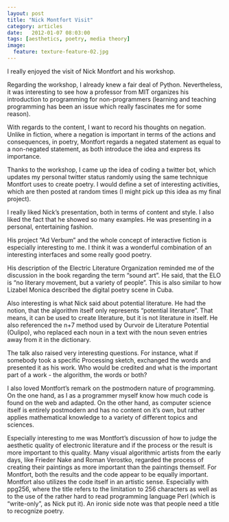 ```yaml
---
layout: post
title: "Nick Montfort Visit"
category: articles
date:   2012-01-07 08:03:00
tags: [aesthetics, poetry, media theory]
image:
  feature: texture-feature-02.jpg
---
```


I really enjoyed the visit of Nick Montfort and his workshop.

Regarding the workshop, I already knew a fair deal of Python. Nevertheless, it was interesting to see how a professor from MIT organizes his introduction to programming for non-programmers (learning and teaching programming has been an issue which really fascinates me for some reason). 

With regards to the content, I want to record his thoughts on negation. Unlike in fiction, where a negation is important in terms of the actions and consequences, in poetry, Montfort regards a negated statement as equal to a non-negated statement, as both introduce the idea and express its importance. 

Thanks to the workshop, I came up the idea of coding a twitter bot, which updates my personal twitter status randomly using the same technique Montfort uses to create poetry. I would define a set of interesting activities, which are then posted at random times (I might pick up this idea as my final project).

I really liked Nick’s presentation, both in terms of content and style. I also liked the fact that he showed so many examples. He was presenting in a personal, entertaining fashion.

His project “Ad Verbum” and the whole concept of interactive fiction is especially interesting to me. I think it was a wonderful combination of an interesting interfaces and some really good poetry. 

His description of the Electric Literature Organization reminded me of the discussion in the book regarding the term “sound art”. He said, that the ELO is “no literary movement, but a variety of people”. This is also similar to how Lizabel Monica described the digital poetry scene in Cuba.

Also interesting is what Nick said about potential literature. He had the notion, that the algorithm itself only represents “potential literature”. That means, it can be used to create literature, but it is not literature in itself. He also referenced the n+7 method used by Ourvoir de Literature Potential (Oulipo), who replaced each noun in a text with the noun seven entries away from it in the dictionary.

The talk also raised very interesting questions. For instance, what if somebody took a specific Processing sketch, exchanged the words and presented it as his work. Who would be credited and what is the important part of a work - the algorithm, the words or both?

I also loved Montfort’s remark on the postmodern nature of programming. On the one hand, as I as a programmer myself know how much code is found on the web and adapted. On the other hand, as computer science itself is entirely postmodern and has no content on it’s own, but rather applies mathematical knowledge to a variety of different topics and sciences.

Especially interesting to me was Montfort’s discussion of how to judge the aesthetic quality of electronic literature and if the process or the result is more important to this quality. Many visual algorithmic artists from the early days, like Frieder Nake and Roman Verostko, regarded the process of creating their paintings as more important than the paintings themself. For Montfort, both the results and the code appear to be equally important. 
Montfort also utilizes the code itself in an artistic sense. Especially with ppg256, where the title refers to the limitation to 256 characters as well as to the use of the rather hard to read programming language Perl (which is “write-only”, as Nick put it).
An ironic side note was that people need a title to recognize poetry.
